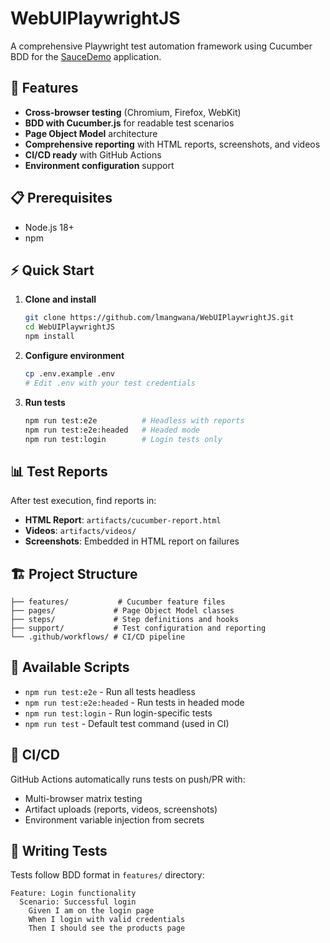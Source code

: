 # WebUIPlaywrightJS

A comprehensive Playwright test automation framework using Cucumber BDD for the [SauceDemo](https://www.saucedemo.com/) application.

## 🚀 Features

- **Cross-browser testing** (Chromium, Firefox, WebKit)
- **BDD with Cucumber.js** for readable test scenarios
- **Page Object Model** architecture
- **Comprehensive reporting** with HTML reports, screenshots, and videos
- **CI/CD ready** with GitHub Actions
- **Environment configuration** support

## 📋 Prerequisites

- Node.js 18+ 
- npm

## ⚡ Quick Start

1. **Clone and install**
   ```bash
   git clone https://github.com/lmangwana/WebUIPlaywrightJS.git
   cd WebUIPlaywrightJS
   npm install
   ```

2. **Configure environment**
   ```bash
   cp .env.example .env
   # Edit .env with your test credentials
   ```

3. **Run tests**
   ```bash
   npm run test:e2e          # Headless with reports
   npm run test:e2e:headed   # Headed mode
   npm run test:login        # Login tests only
   ```

## 📊 Test Reports

After test execution, find reports in:
- **HTML Report**: `artifacts/cucumber-report.html`
- **Videos**: `artifacts/videos/`
- **Screenshots**: Embedded in HTML report on failures

## 🏗️ Project Structure

```
├── features/           # Cucumber feature files
├── pages/             # Page Object Model classes
├── steps/             # Step definitions and hooks
├── support/           # Test configuration and reporting
└── .github/workflows/ # CI/CD pipeline
```

## 🔧 Available Scripts

- `npm run test:e2e` - Run all tests headless
- `npm run test:e2e:headed` - Run tests in headed mode
- `npm run test:login` - Run login-specific tests
- `npm run test` - Default test command (used in CI)

## 🤖 CI/CD

GitHub Actions automatically runs tests on push/PR with:
- Multi-browser matrix testing
- Artifact uploads (reports, videos, screenshots)
- Environment variable injection from secrets

## 📝 Writing Tests

Tests follow BDD format in `features/` directory:
```gherkin
Feature: Login functionality
  Scenario: Successful login
    Given I am on the login page
    When I login with valid credentials
    Then I should see the products page
```
